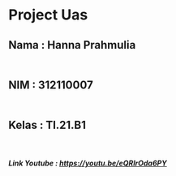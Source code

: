 # Project Uas

<h2> Nama : Hanna Prahmulia </h2>
<h2> <br> NIM  : 312110007 </h2>
<h2> <br> Kelas  : TI.21.B1 </h2>


<br> <h5> Link Youtube : https://youtu.be/eQRlrOda6PY </h5>
